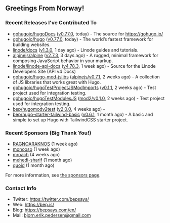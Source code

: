 ## Greetings From Norway!

### Recent Releases I've Contributed To

- [gohugoio/hugoDocs](https://github.com/gohugoio/hugoDocs) ([v0.77.0](https://github.com/gohugoio/hugoDocs/releases/tag/v0.77.0), today) - The source for https://gohugo.io/
- [gohugoio/hugo](https://github.com/gohugoio/hugo) ([v0.77.0](https://github.com/gohugoio/hugo/releases/tag/v0.77.0), today) - The world’s fastest framework for building websites.
- [linode/docs](https://github.com/linode/docs) ([v1.3.0](https://github.com/linode/docs/releases/tag/v1.3.0), 1 day ago) - Linode guides and tutorials.
- [alpinejs/alpine](https://github.com/alpinejs/alpine) ([v2.7.3](https://github.com/alpinejs/alpine/releases/tag/v2.7.3), 3 days ago) - A rugged, minimal framework for composing JavaScript behavior in your markup.
- [linode/linode-api-docs](https://github.com/linode/linode-api-docs) ([v4.78.3](https://github.com/linode/linode-api-docs/releases/tag/v4.78.3), 1 week ago) - Source for the Linode Developers Site (API v4 Docs)
- [gohugoio/hugo-mod-jslibs](https://github.com/gohugoio/hugo-mod-jslibs) ([alpinejs/v0.7.1](https://github.com/gohugoio/hugo-mod-jslibs/releases/tag/alpinejs%2Fv0.7.1), 2 weeks ago) - A collection of JS libraries that works great with Hugo.
- [gohugoio/hugoTestProjectJSModImports](https://github.com/gohugoio/hugoTestProjectJSModImports) ([v0.1.1](https://github.com/gohugoio/hugoTestProjectJSModImports/releases/tag/v0.1.1), 2 weeks ago) - Test project used for integration testing.
- [gohugoio/hugoTestModulesJS](https://github.com/gohugoio/hugoTestModulesJS) ([mod2/v0.1.0](https://github.com/gohugoio/hugoTestModulesJS/releases/tag/mod2%2Fv0.1.0), 2 weeks ago) - Test project used for integration testing.
- [bep/hugomodv2test](https://github.com/bep/hugomodv2test) ([v2.0.0](https://github.com/bep/hugomodv2test/releases/tag/v2.0.0), 4 weeks ago) - 
- [bep/hugo-starter-tailwind-basic](https://github.com/bep/hugo-starter-tailwind-basic) ([v0.6.1](https://github.com/bep/hugo-starter-tailwind-basic/releases/tag/v0.6.1), 1 month ago) - A basic and simple to set up Hugo with TailwindCSS starter project.

### Recent Sponsors (Big Thank You!)

- [RAGNOARAKNOS](https://github.com/RAGNOARAKNOS) (1 week ago)
- [monooso](https://github.com/monooso) (1 week ago)
- [mroach](https://github.com/mroach) (4 weeks ago)
- [mehedi-sharif](https://github.com/mehedi-sharif) (1 month ago)
- [quoid](https://github.com/quoid) (1 month ago)

For more information, see [the sponsors page](https://github.com/sponsors/bep/).


### Contact Info
- Twitter: https://twitter.com/bepsays/
- Web: https://bep.is/
- Blog: https://bepsays.com/en/
- Mail: bjorn.erik.pedersen@gmail.com

